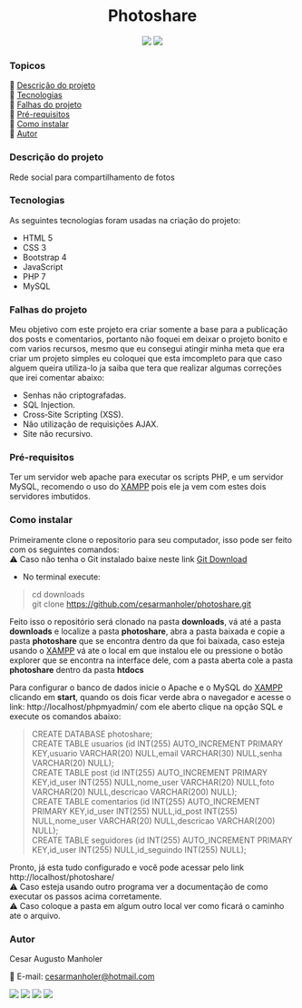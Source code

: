 <h1 align="center">Photoshare</h1>

<p align="center">
<img src="https://img.shields.io/static/v1?label=License&message=MIT&color=blue&style=for-the-badge"/> <img src="https://img.shields.io/static/v1?label=Status&message=Incompleto&color=orange&style=for-the-badge"/>
</p>

### Topicos
:large_blue_diamond: [Descrição do projeto](https://github.com/cesarmanholer/photoshare/blob/main/README.md#descri%C3%A7%C3%A3o-do-projeto)<br>
:large_blue_diamond: [Tecnologias](https://github.com/cesarmanholer/photoshare/blob/main/README.md#tecnologias)<br>
:large_blue_diamond: [Falhas do projeto](https://github.com/cesarmanholer/photoshare/blob/main/README.md#falhas-do-projeto)<br>
:large_blue_diamond: [Pré-requisitos](https://github.com/cesarmanholer/photoshare/blob/main/README.md#pr%C3%A9-requisitos)<br>
:large_blue_diamond: [Como instalar](https://github.com/cesarmanholer/photoshare/blob/main/README.md#como-instalar)<br>
:large_blue_diamond: [Autor](https://github.com/cesarmanholer/photoshare/blob/main/README.md#autor)<br>

### Descrição do projeto
Rede social para compartilhamento de fotos

### Tecnologias
As seguintes tecnologias foram usadas na criação do projeto:
- HTML 5
- CSS 3
- Bootstrap 4
- JavaScript
- PHP 7
- MySQL

### Falhas do projeto
Meu objetivo com este projeto era criar somente a base para a publicação dos posts e comentarios, portanto não foquei em deixar o projeto bonito e com varios recursos, mesmo que eu consegui atingir minha meta que era criar um projeto simples eu coloquei que esta imcompleto para que caso alguem queira utiliza-lo ja saiba que tera que realizar algumas correções que irei comentar abaixo:

- Senhas não criptografadas.
- SQL Injection.
- Cross‑Site Scripting (XSS).
- Não utilização de requisições AJAX.
- Site não recursivo.

### Pré-requisitos
Ter um servidor web apache para executar os scripts PHP, e um servidor MySQL, recomendo o uso do [XAMPP](https://www.apachefriends.org/pt_br/index.html) pois ele ja vem com estes dois servidores imbutidos.

### Como instalar
Primeiramente clone o repositorio para seu computador, isso pode ser feito com os seguintes comandos:<br>
:warning: Caso não tenha o Git instalado baixe neste link [Git Download](https://git-scm.com/downloads)
- No terminal execute:
> cd downloads<br>
> git clone https://github.com/cesarmanholer/photoshare.git

Feito isso o repositório será clonado na pasta **downloads**, vá até a pasta **downloads** e localize a pasta **photoshare**, abra a pasta baixada e copie a pasta **photoshare** que se encontra dentro da que foi baixada, caso esteja usando o [XAMPP](https://www.apachefriends.org/pt_br/index.html) vá ate o local em que instalou ele ou pressione o botão explorer que se encontra na interface dele, com a pasta aberta cole a pasta **photoshare** dentro da pasta **htdocs**

Para configurar o banco de dados inicie o Apache e o MySQL do [XAMPP](https://www.apachefriends.org/pt_br/index.html) clicando em **start**, quando os dois ficar verde abra o navegador e acesse o link: http://localhost/phpmyadmin/ com ele aberto clique na opção SQL e execute os comandos abaixo:
> CREATE DATABASE photoshare;<br>
> CREATE TABLE usuarios (id INT(255) AUTO_INCREMENT PRIMARY KEY,usuario VARCHAR(20) NULL,email VARCHAR(30) NULL,senha VARCHAR(20) NULL);<br>
> CREATE TABLE post (id INT(255) AUTO_INCREMENT PRIMARY KEY,id_user INT(255) NULL,nome_user VARCHAR(20) NULL,foto VARCHAR(20) NULL,descricao VARCHAR(200) NULL);<br>
> CREATE TABLE comentarios (id INT(255) AUTO_INCREMENT PRIMARY KEY,id_user INT(255) NULL,id_post INT(255) NULL,nome_user VARCHAR(20) NULL,descricao VARCHAR(200) NULL);<br>
> CREATE TABLE seguidores (id INT(255) AUTO_INCREMENT PRIMARY KEY,id_user INT(255) NULL,id_seguindo INT(255) NULL);<br>

Pronto, já esta tudo configurado e você pode acessar pelo link http://localhost/photoshare/<br>
:warning: Caso esteja usando outro programa ver a documentação de como executar os passos acima corretamente.<br>
:warning: Caso coloque a pasta em algum outro local ver como ficará o caminho ate o arquivo.

### Autor

Cesar Augusto Manholer

:e-mail: E-mail: cesarmanholer@hotmail.com

<a href="https://www.facebook.com/cesar_manholer"><img src="https://img.shields.io/static/v1?label=&message=Facebook&color=blue&style=for-the-badge"/></a>
<a href="https://www.instagram.com/cesar_manholer"><img src="https://img.shields.io/static/v1?label=&message=Instagram&color=red&style=for-the-badge"/></a>
<a href="https://www.linkedin.com/cesar_manholer"><img src="https://img.shields.io/static/v1?label=&message=Linkedin&color=blue&style=for-the-badge"/></a>
<a href="https://www.github.com/cesar_manholer"><img src="https://img.shields.io/static/v1?label=&message=Github&color=black&style=for-the-badge"/></a>
